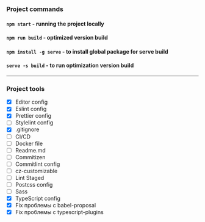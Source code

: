 ### Project commands

#### `npm start` - running the project locally
#### `npm run build` - optimized version build
#### `npm install -g serve` - to install global package for serve build
#### `serve -s build` - to run optimization version build

----------------

### Project tools

- [x] Editor config
- [x] Eslint config
- [x] Prettier config
- [ ] Stylelint config
- [x] .gitignore
- [ ] CI/CD
- [ ] Docker file
- [ ] Readme.md
- [ ] Commitizen
- [ ] Commitlint config
- [ ] cz-customizable
- [ ] Lint Staged
- [ ] Postcss config
- [ ] Sass
- [x] TypeScript config
- [x] Fix проблемы с babel-proposal
- [x] Fix проблемы с typescript-plugins
